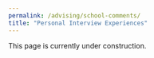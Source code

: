 ```yaml
---
permalink: /advising/school-comments/
title: "Personal Interview Experiences"
---
```


This page is currently under construction.